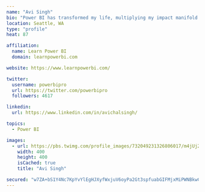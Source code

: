 ```yaml
---
name: "Avi Singh"
bio: "Power BI has transformed my life, multiplying my impact manifold. Now I am on a mission to spread the word and share the knowledge"
location: Seattle, WA
type: "profile"
heat: 87

affiliation:
  name: Learn Power BI
  domain: learnpowerbi.com

website: https://www.learnpowerbi.com/

twitter:
  username: powerbipro
  url: https://twitter.com/powerbipro
  followers: 4617

linkedin:
  url: https://www.linkedin.com/in/avichalsingh/

topics:
  - Power BI

images:
  - url: https://pbs.twimg.com/profile_images/732049231326806017/m4jUj2Lu_400x400.jpg
    width: 400
    height: 400
    isCached: true
    title: "Avi Singh"

secured: "w7ZA+bS1Y4Nc7KpYvYlEgHJXyfWxjuV6oyPa2Gt3spfuabGIFMjxMiPWNBkwCLCrPhrorD2bYwcLC9vKqZDLRbnRk8OjmqXuj3whdd9Xs+RIJDoMhfkvvNfrTvXqm1Y5r5Mu1VcEDYzmxeu0nRlifPpRn8nekybo3RGbYNS0EpY9FifHPa4ZjuYYaeBV856UZMEF/cmkaUpV/CipBhLumk6cNNWBYTcEfIsF/5Ui9yYQ1MqOIkwlpyCBnyNeNoC/jjx9xhI0xJP9ZZzyZXAskNZfr73LvzsojIUfx7uovZpx26XwI0dbxYkWIYRjfbFIEx5FuIn395hOeBv2JX5iYeYruZmBcEjZ4TBCCoROU9JxCvqhTKSY97+P3jeH+KMsuhrw0BeGBwf/H96QTY6YG/O2+2tdQCURLe3yb5KCS9c=;y7mGl4rZJSN8BXLHgxNWPQ=="
---
```


